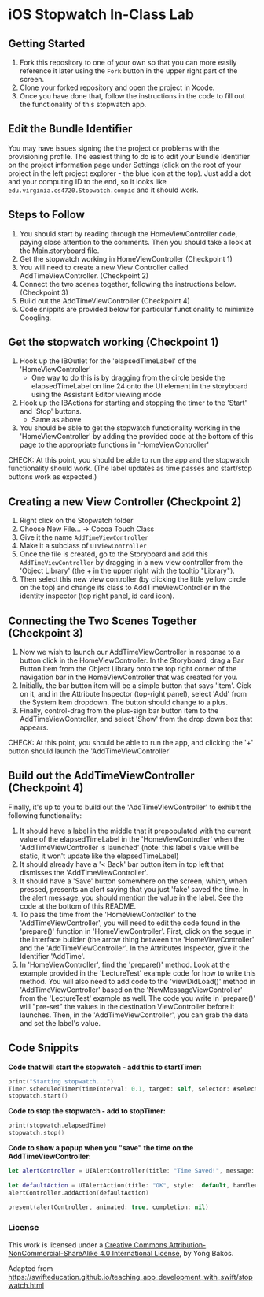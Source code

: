 # iOS Stopwatch In-Class Lab

## Getting Started

1. Fork this repository to one of your own so that you can more easily reference it later using the `Fork` button in the upper right part of the screen.
2. Clone your forked repository and open the project in Xcode.
3. Once you have done that, follow the instructions in the code to fill out the functionality of this stopwatch app.

## Edit the Bundle Identifier

You may have issues signing the the project or problems with the provisioning profile.  The easiest thing to do is to edit your Bundle Identifier on the project information page under Settings (click on the root of your project in the left project explorer - the blue icon at the top).  Just add a dot and your computing ID to the end, so it looks like `edu.virginia.cs4720.Stopwatch.compid` and it should work.

## Steps to Follow

1. You should start by reading through the HomeViewController code, paying close attention to the comments. Then you should take a look at the Main.storyboard file.
2. Get the stopwatch working in HomeViewController (Checkpoint 1)
3. You will need to create a new View Controller called AddTimeViewController. (Checkpoint 2)
3. Connect the two scenes together, following the instructions below. (Checkpoint 3)
5. Build out the AddTimeViewController (Checkpoint 4)
6. Code snippits are provided below for particular functionality to minimize Googling.

## Get the stopwatch working (Checkpoint 1)

1. Hook up the IBOutlet for the 'elapsedTimeLabel' of the 'HomeViewController' 
	- One way to do this is by dragging from the circle beside the elapsedTimeLabel on line 24 onto the UI element in the storyboard using the Assistant Editor viewing mode
2. Hook up the IBActions for starting and stopping the timer to the 'Start' and 'Stop' buttons.
	- Same as above
3. You should be able to get the stopwatch functionality working in the 'HomeViewController' by adding the provided code at the bottom of this page to the appropriate functions in 'HomeViewController'

CHECK: At this point, you should be able to run the app and the stopwatch functionality should work. (The label updates as time passes and start/stop buttons work as expected.)

## Creating a new View Controller (Checkpoint 2)

1. Right click on the Stopwatch folder
2. Choose New File... -> Cocoa Touch Class
3. Give it the name `AddTimeViewController`
4. Make it a subclass of `UIViewController`
5. Once the file is created, go to the Storyboard and add this `AddTimeViewController` by dragging in a new view controller from the 'Object Library' (the + in the upper right with the tooltip "Library").
6. Then select this new view controller (by clicking the little yellow circle on the top) and change its class to AddTimeViewController in the identity inspector (top right panel, id card icon).

## Connecting the Two Scenes Together (Checkpoint 3)

1. Now we wish to launch our AddTimeViewController in response to a button click in the HomeViewController. In the Storyboard, drag a Bar Button Item from the Object Library onto the top right corner of the navigation bar in the HomeViewController that was created for you. 
2. Initially, the bar button item will be a simple button that says 'item'. Cick on it, and in the Attribute Inspector (top-right panel), select 'Add' from the System Item dropdown. The button should change to a plus.
3. Finally, control-drag from the plus-sign bar button item to the AddTimeViewController, and select 'Show' from the drop down box that appears.

CHECK: At this point, you should be able to run the app, and clicking the '+' button should launch the 'AddTimeViewController'

## Build out the AddTimeViewController (Checkpoint 4)

Finally, it's up to you to build out the 'AddTimeViewController' to exhibit the following functionality:

1. It should have a label in the middle that it prepopulated with the current value of the elapsedTimeLabel in the 'HomeViewController' when the 'AddTimeViewController is launched' (note: this label's value will be static, it won't update like the elapsedTimeLabel)
2. It should already have a '< Back' bar button item in top left that dismisses the 'AddTimeViewController'.
3. It should have a 'Save' button somewhere on the screen, which, when pressed, presents an alert saying that you just 'fake' saved the time. In the alert message, you should mention the value in the label.  See the code at the bottom of this README.
4. To pass the time from the 'HomeViewController' to the 'AddTimeViewController', you will need to edit the code found in the 'prepare()' function in 'HomeViewController'.  First, click on the segue in the interface builder (the arrow thing between the 'HomeViewController' and the 'AddTimeViewController'.  In the Attributes Inspector, give it the Identifier 'AddTime'.
5. In 'HomeViewController', find the 'prepare()' method.  Look at the example provided in the 'LectureTest' example code for how to write this method.  You will also need to add code to the 'viewDidLoad()' method in 'AddTimeViewController' based on the 'NewMessageViewController' from the 'LectureTest' example as well.  The code you write in 'prepare()' will "pre-set" the values in the destination ViewController before it launches.  Then, in the 'AddTimeViewController', you can grab the data and set the label's value.

## Code Snippits

__Code that will start the stopwatch - add this to startTimer:__

```swift
print("Starting stopwatch...")
Timer.scheduledTimer(timeInterval: 0.1, target: self, selector: #selector(HomeViewController.updateElapsedTimeLabel(_:)), userInfo: nil, repeats: true)
stopwatch.start()
```

__Code to stop the stopwatch - add to stopTimer:__
```swift
print(stopwatch.elapsedTime)
stopwatch.stop()
```

__Code to show a popup when you "save" the time on the AddTimeViewController:__
```swift
let alertController = UIAlertController(title: "Time Saved!", message: "You just fake saved the time " + timeLabel.text! + "!", preferredStyle: .alert)
        
let defaultAction = UIAlertAction(title: "OK", style: .default, handler: nil)
alertController.addAction(defaultAction)
        
present(alertController, animated: true, completion: nil)
```



### License

This work is licensed under a [Creative Commons Attribution-NonCommercial-ShareAlike 4.0 International License](https://creativecommons.org/licenses/by-nc-sa/4.0/), by Yong Bakos.

Adapted from https://swifteducation.github.io/teaching_app_development_with_swift/stopwatch.html
